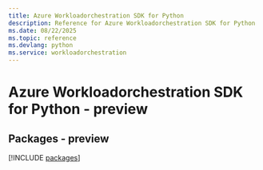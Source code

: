 ```yaml
---
title: Azure Workloadorchestration SDK for Python
description: Reference for Azure Workloadorchestration SDK for Python
ms.date: 08/22/2025
ms.topic: reference
ms.devlang: python
ms.service: workloadorchestration
---
```

# Azure Workloadorchestration SDK for Python - preview
## Packages - preview
[!INCLUDE [packages](workloadorchestration-index.md)]